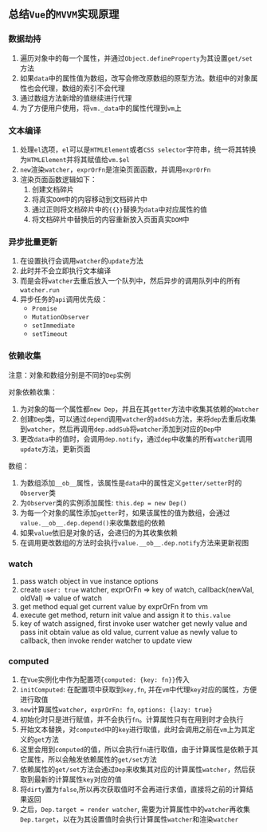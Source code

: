 ## 总结`Vue`的`MVVM`实现原理
### 数据劫持
1. 遍历对象中的每一个属性，并通过`Object.defineProperty`为其设置`get/set`方法
2. 如果`data`中的属性值为数组，改写会修改原数组的原型方法。数组中的对象属性也会代理，数组的索引不会代理
3. 通过数组方法新增的值继续进行代理
4. 为了方便用户使用，将`vm._data`中的属性代理到`vm`上

### 文本编译
1. 处理`el`选项，`el`可以是`HTMLElement`或者`CSS selector`字符串，统一将其转换为`HTMLElement`并将其赋值给`vm.$el`
2. `new`渲染`watcher`，`exprOrFn`是渲染页面函数，并调用`exprOrFn`
3. 渲染页面函数逻辑如下：
    1. 创建文档碎片
    2. 将真实`DOM`中的内容移动到文档碎片中
    3. 通过正则将文档碎片中的`{{}}`替换为`data`中对应属性的值
    4. 将文档碎片中替换后的内容重新放入页面真实`DOM`中 
### 异步批量更新
1. 在设置执行会调用`watcher`的`update`方法
2. 此时并不会立即执行文本编译
3. 而是会将`watcher`去重后放入一个队列中，然后异步的调用队列中的所有`watcher.run`
4. 异步任务的`api`调用优先级：
    * `Promise`
    * `MutationObserver`
    * `setImmediate`
    * `setTimeout`

### 依赖收集
注意：对象和数组分别是不同的`Dep`实例

对象依赖收集：  
1. 为对象的每一个属性都`new Dep`，并且在其`getter`方法中收集其依赖的`Watcher`
2. 创建`Dep`类，可以通过`depend`调用`watcher`的`addSub`方法，来将`dep`去重后收集到`watcher`，然后再调用`dep.addSub`将`watcher`添加到对应的`Dep`中
3. 更改`data`中的值时，会调用`dep.notify`，通过`dep`中收集的所有`watcher`调用`update`方法，更新页面

数组：  
1. 为数组添加`__ob__`属性，该属性是`data`中的属性定义`getter/setter`时的`Observer`类
2. 为`Observer`类的实例添加属性: `this.dep = new Dep()`
3. 为每一个对象的属性添加`getter`时，如果该属性的值为数组，会通过`value.__ob__.dep.depend()`来收集数组的依赖
4. 如果`value`依旧是对象的话，会递归的为其收集依赖
5. 在调用更改数组的方法时会执行`value.__ob__.dep.notify`方法来更新视图
### watch
1. pass watch object in vue instance options
2. create `user: true` watcher, exprOrFn => key of watch, callback(newVal, oldVal) => value of watch
3. get method equal get current value by exprOrFn from vm
4. execute get method, return init value and assign it to `this.value`
5. key of watch assigned, first invoke user watcher get newly value and pass init obtain value as old value, current value as newly value to callback, then invoke render watcher to update view  

### computed
1. 在`Vue`实例化中作为配置项`{computed: {key: fn}}`传入
2. `initComputed`: 在配置项中获取到`key,fn`, 并在`vm`中代理`key`对应的属性，方便进行取值
3. `new`计算属性`watcher`，`exprOrFn: fn`, `options: {lazy: true}`
4. 初始化时只是进行赋值，并不会执行`fn`。计算属性只有在用到时才会执行
5. 开始文本替换，对`computed`中的`key`进行取值，此时会调用之前在`vm`上为其定义的`get`方法
6. 这里会用到`computed`的值，所以会执行`fn`进行取值，由于计算属性是依赖于其它属性，所以会触发依赖属性的`get/set`方法
7. 依赖属性的`get/set`方法会通过`Dep`来收集其对应的计算属性`watcher`，然后获取到最新的计算属性`key`对应的值
8. 将`dirty`置为`false`,所以再次获取值时不会再进行求值，直接将之前的计算结果返回
9. 之后，`Dep.target = render watcher`, 需要为计算属性中的`watcher`再收集`Dep.target`，以在为其设置值时会执行计算属性`watcher`和渲染`watcher`
